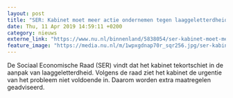 ```yaml
---
layout: post
title: "SER: Kabinet moet meer actie ondernemen tegen laaggeletterdheid"
date: Thu, 11 Apr 2019 14:59:11 +0200
category: nieuws
externe_link: "https://www.nu.nl/binnenland/5838054/ser-kabinet-moet-meer-actie-ondernemen-tegen-laaggeletterdheid.html"
feature_image: "https://media.nu.nl/m/1wpxgdnap70r_sqr256.jpg/ser-kabinet-moet-meer-actie-ondernemen-tegen-laaggeletterdheid.jpg"
---
```


De Sociaal Economische Raad (SER) vindt dat het kabinet tekortschiet in de aanpak van laaggeletterdheid. Volgens de raad ziet het kabinet de urgentie van het probleem niet voldoende in. Daarom worden extra maatregelen geadviseerd.
